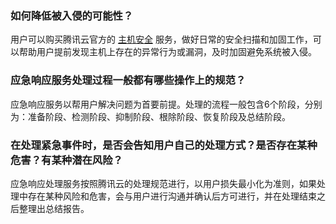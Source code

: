 

### 如何降低被入侵的可能性？
用户可以购买腾讯云官方的 [主机安全](https://cloud.tencent.com/document/product/296/12230) 服务，做好日常的安全扫描和加固工作，可以帮助用户提前发现主机上存在的异常行为或漏洞，及时加固避免系统被入侵。

### 应急响应服务处理过程一般都有哪些操作上的规范？
应急响应服务以帮用户解决问题为首要前提。处理的流程一般包含6个阶段，分别为：准备阶段、检测阶段、抑制阶段、根除阶段、恢复阶段及总结阶段。

### 在处理紧急事件时，是否会告知用户自己的处理方式？是否存在某种危害？有某种潜在风险？
应急响应处理服务按照腾讯云的处理规范进行，以用户损失最小化为准则，如果处理中存在某种风险和危害，会与用户进行沟通并确认后方可进行，并在处理结束之后整理出总结报告。
